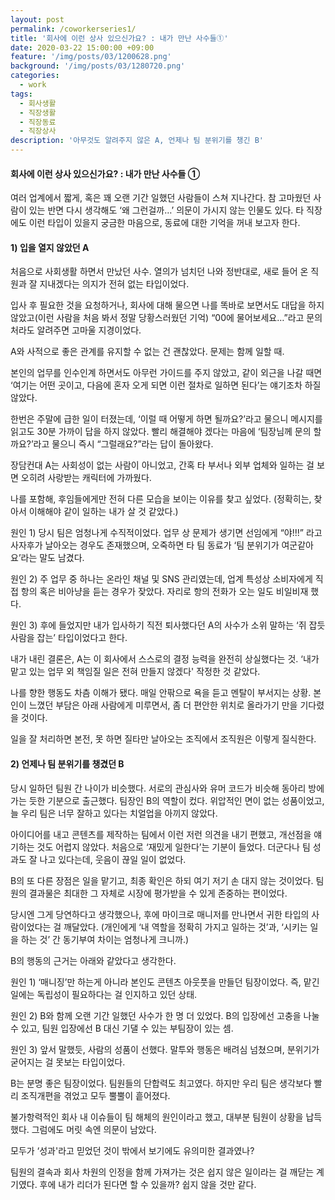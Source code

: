 ```yaml
---
layout: post
permalink: /coworkerseries1/
title: '회사에 이런 상사 있으신가요? : 내가 만난 사수들①'
date: 2020-03-22 15:00:00 +09:00
feature: '/img/posts/03/1200628.png'
background: '/img/posts/03/1280720.png'
categories:
  - work
tags:
  - 회사생활
  - 직장생활
  - 직장동료
  - 직장상사
description: '아무것도 알려주지 않은 A, 언제나 팀 분위기를 챙긴 B'
---
```


#### 회사에 이런 상사 있으신가요? : 내가 만난 사수들 ①

여러 업계에서 짧게, 혹은 꽤 오랜 기간 일했던 사람들이 스쳐 지나간다.  참 고마웠던 사람이 있는 반면 다시 생각해도 ‘왜 그런걸까…’ 의문이 가시지 않는 인물도 있다. 타 직장에도 이런 타입이 있을지 궁금한 마음으로, 동료에 대한 기억을 꺼내 보고자 한다.

 

#### 1) 입을 열지 않았던 A

처음으로 사회생활 하면서 만났던 사수. 열의가 넘치던 나와 정반대로, 새로 들어 온 직원과 잘 지내겠다는 의지가 전혀 없는 타입이었다. 

입사 후 필요한 것을 요청하거나, 회사에 대해 물으면 나를 똑바로 보면서도 대답을 하지 않았고(이런 사람을 처음 봐서 정말 당황스러웠던 기억) “00에 물어보세요…”라고 문의처라도 알려주면 고마울 지경이었다.

A와 사적으로 좋은 관계를 유지할 수 없는 건 괜찮았다. 문제는 함께 일할 때.

본인의 업무를 인수인계 하면서도 아무런 가이드를 주지 않았고, 같이 외근을 나갈 때면 ‘여기는 어떤 곳이고, 다음에 혼자 오게 되면 이런 절차로 일하면 된다’는 얘기조차 하질 않았다.

한번은 주말에 급한 일이 터졌는데, ‘이럴 때 어떻게 하면 될까요?’라고 물으니 메시지를 읽고도 30분 가까이 답을 하지 않았다. 빨리 해결해야 겠다는 마음에 ‘팀장님께 문의 할까요?’라고 물으니 즉시 “그럴래요?”라는 답이 돌아왔다.

장담컨대 A는 사회성이 없는 사람이 아니었고, 간혹 타 부서나 외부 업체와 일하는 걸 보면 오히려 사랑받는 캐릭터에 가까웠다. 

나를 포함해, 후임들에게만 전혀 다른 모습을 보이는 이유를 찾고 싶었다. (정확히는, 찾아서 이해해야 같이 일하는 내가 살 것 같았다.)

원인 1) 당시 팀은 엄청나게 수직적이었다. 업무 상 문제가 생기면 선임에게 “야!!!” 라고 사자후가 날아오는 경우도 존재했으며, 오죽하면 타 팀 동료가 ‘팀 분위기가 여군같아요’라는 말도 남겼다.

원인 2) 주 업무 중 하나는 온라인 채널 및 SNS 관리였는데, 업계 특성상 소비자에게 직접 항의 혹은 비아냥을 듣는 경우가 잦았다. 자리로 항의 전화가 오는 일도 비일비재 했다.

원인 3) 후에 들었지만 내가 입사하기 직전 퇴사했다던 A의 사수가 소위 말하는 ‘쥐 잡듯 사람을 잡는’ 타입이었다고 한다. 

내가 내린 결론은, A는 이 회사에서 스스로의 결정 능력을 완전히 상실했다는 것. ‘내가 맡고 있는 업무 외 책임질 일은 전혀 만들지 않겠다' 작정한 것 같았다.

나를 향한 행동도 차츰 이해가 됐다. 매일 안팎으로 욕을 듣고 멘탈이 부서지는 상황. 본인이 느꼈던 부담은 아래 사람에게 미루면서, 좀 더 편안한 위치로 올라가기 만을 기다렸을 것이다. 

일을 잘 처리하면 본전, 못 하면 질타만 날아오는 조직에서 조직원은 이렇게 질식한다.

#### 2) 언제나 팀 분위기를 챙겼던 B

당시 일하던 팀원 간 나이가 비슷했다. 서로의 관심사와 유머 코드가 비슷해 동아리 방에 가는 듯한 기분으로 출근했다. 팀장인 B의 역할이 컸다. 위압적인 면이 없는 성품이었고, 늘 우리 팀은 너무 잘하고 있다는 치얼업을 아끼지 않았다.

아이디어를 내고 콘텐츠를 제작하는 팀에서 이런 저런 의견을 내기 편했고, 개선점을 얘기하는 것도 어렵지 않았다. 처음으로 ‘재밌게 일한다’는 기분이 들었다. 더군다나 팀 성과도 잘 나고 있다는데, 웃음이 끊일 일이 없었다.

B의 또 다른 장점은 일을 맡기고, 최종 확인은 하되 여기 저기 손 대지 않는 것이었다. 팀원의 결과물은 최대한 그 자체로 시장에 평가받을 수 있게 존중하는 편이었다. 

당시엔 그게 당연하다고 생각했으나, 후에 마이크로 매니저를 만나면서 귀한 타입의 사람이었다는 걸 깨달았다. (개인에게 ‘내 역할을 정확히 가지고 일하는 것’과, ‘시키는 일을 하는 것’ 간 동기부여 차이는 엄청나게 크니까.)

B의 행동의 근거는 아래와 같았다고 생각한다.

원인 1) ‘매니징’만 하는게 아니라 본인도 콘텐츠 아웃풋을 만들던 팀장이었다. 즉, 맡긴 일에는 독립성이 필요하다는 걸 인지하고 있던 상태.

원인 2) B와 함께 오랜 기간 일했던 사수가 한 명 더 있었다. B의 입장에선 고충을 나눌 수 있고, 팀원 입장에선 B 대신 기댈 수 있는 부팀장이 있는 셈.

원인 3) 앞서 말했듯, 사람의 성품이 선했다. 말투와 행동은 배려심 넘쳤으며, 분위기가 굳어지는 걸 못보는 타입이었다.

B는 분명 좋은 팀장이었다. 팀원들의 단합력도 최고였다. 하지만 우리 팀은 생각보다 빨리 조직개편을 겪었고 모두 뿔뿔이 흩어졌다.

불가항력적인 회사 내 이슈들이 팀 해체의 원인이라고 했고, 대부분 팀원이 상황을 납득했다. 그럼에도 머릿 속엔 의문이 남았다.

모두가 ‘성과'라고 믿었던 것이 밖에서 보기에도 유의미한 결과였나? 

팀원의 결속과 회사 차원의 인정을 함께 가져가는 것은 쉽지 않은 일이라는 걸 깨닫는 계기였다. 후에 내가 리더가 된다면 할 수 있을까? 쉽지 않을 것만 같다.

